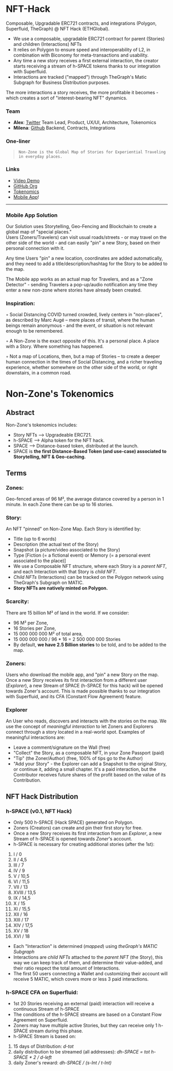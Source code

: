 # NFT-Hack
Composable, Upgradable ERC721 contracts, and integrations (Polygon, Superfluid, TheGraph) @ NFT Hack (ETHGlobal).

- We use a composable, upgradable ERC721 contract for parent (Stories) and children (Interactions) NFTs
- It relies on Polygon to ensure speed and interoperability of L2, in combination with Biconomy for meta-transactions and usability.
- Any time a new story receives a first external interaction, the creator starts receiving a stream of h-SPACE tokens thanks to our integration with Superfluid. 
- Interactions are tracked ("mapped") through TheGraph's Matic Subgraph for Business Distribution purposes.

The more interactions a story receives, the more profitable it becomes - which creates a sort of "interest-bearing NFT" dynamics.

### Team
- **Alex**: [Twitter](https://twitter.com/jabylS)
Team Lead, Product, UX/UI, Architecture, Tokenomics 
- **Milena**: [Github](https://github.com/migrenaa) 
Backend, Contracts, Integrations

### One-liner
> `Non-Zone is the Global Map of Stories for Experiential Traveling in everyday places.`

### Links
- [Video Demo](https://youtu.be/1K2azuJnGzA)
- [GitHub Org](https://github.com/non-zone/nft-hack)
- [Tokenomics](https://github.com/non-zone/NFT-Hack/blob/main/h-SPACE%20Tokenomics.md)
- [Mobile App](https://drive.google.com/drive/folders/1ofnql2RzXu5mZfKu18eX1N9207fcEB5a?usp=sharing)!

----------------------------------

### Mobile App Solution
Our Solution uses Storytelling, Geo-Fencing and Blockchain to create a global map of "special places." <br>
Users (Zoners/Travelers) can visit usual roads/streets - or may travel on the other side of the world - and can easily "pin" a new Story, based on their personal connection with it.

Any time Users "pin" a new location, coordinates are added automatically, and they need to add a title/description/hashtag for the Story to be added to the map.

The Mobile app works as an actual map for Travelers, and as a "Zone Detector" - sending Travelers a pop-up/audio notification any time they enter a new non-zone where stories have already been created.

### Inspiration: 
◦ Social Distancing COVID turned crowded, lively centers in "non-places", as described by Marc Augé – mere places of transit, where the human beings remain anonymous - and the event, or situation is not relevant enough to be remembered.

◦ A Non-Zone is the exact opposite of this. It's a personal place. A place with a Story. Where something has happened.

◦ Not a map of Locations, then, but a map of Stories – to create a deeper human connection in the times of Social Distancing, and a richer traveling experience, whether somewhere on the other side of the world, or right downstairs, in a common road.

# Non-Zone's Tokenomics

## Abstract
Non-Zone's tokenomics includes:
- Story NFTs --> Upgradeable ERC721.
- h-SPACE --> Alpha token for the NFT hack.
- SPACE --> Distance-based token, distributed at the launch.
- SPACE is **the first Distance-Based Token (and use-case) associated to Storytelling, NFT & Geo-caching.**

## Terms
### Zones:
Geo-fenced areas of 96 M², the average distance covered by a person in 1 minute.
In each Zone there can be up to 16 stories.

### Story:
An NFT "pinned" on Non-Zone Map. Each Story is identified by:
- Title (up to 6 words)
- Description (the actual text of the Story)
- Snapshot (a picture/video associated to the Story)
- Type [Fiction (= a fictional event) or Memory (= a personal event associated to the place)]
- We use a Composable NFT structure, where each Story is a _parent NFT_, and each Interaction with that Story is _child NFT_. 
- _Child NFTs_ (Interactions) can be tracked on the Polygon network using TheGraph's Subgraph on MATIC.
- **Story NFTs are natively minted on Polygon.**

### Scarcity:
There are 15 billion M² of land in the world. If we consider: 
- 96 M² per Zone,
- 16 Stories per Zone,
- 15 000 000 000 M² of total area,
- 15 000 000 000 / 96 * 16 = 2 500 000 000 Stories
- By default, **we have 2.5 Billion stories** to be told, and to be added to the map.

### Zoners: 
Users who download the mobile app, and "pin" a new Story on the map.
Once a new Story receives its first interaction from a different user (_Explorer_),
a new Stream of SPACE (h-SPACE for this hack) will be opened towards Zoner's account.
This is made possible thanks to our integration with Superfluid, and its CFA (Constant Flow Agreement) feature.

### Explorer 
An User who reads, discovers and interacts with the stories on the map. 
We use the concept of _meaningful interaction_ to let Zoners and Explorers connect through a story located in a real-world spot. 
Examples of meaningful interactions are:
- Leave a comment/signature on the Wall (free)
- "Collect" the Story, as a composable NFT, in your Zone Passport (paid)
- "Tip" (the Zoner/Author) (free, 100% of tips go to the Author)
- "Add your Story" - the Explorer can add a Snapshot to the original Story, or continue it, adding a small chapter. 
It's a paid interaction, but the Contributor receives future shares of the profit based on the value of its Contribution.

## NFT Hack Distribution 
### h-SPACE (v0.1, NFT Hack)
- Only 500 h-SPACE (Hack SPACE) generated on Polygon.
- Zoners (Creators) can create and pin their first story for free.
- Once a new Story receives its first interaction from an _Explorer_,
a new Stream of h-SPACE is opened towards _Zoner_'s account.
- h-SPACE is necessary for creating additional stories (after the 1st):
1. I / 0
2. II / 4,5
3. III / 7
4. IV / 9
5. V / 10,5
6. VI / 11,5
7. VII / 13
8. XVIII / 13,5
9. IX / 14,5
10. X / 15
11. XI / 15,5
12. XII / 16
13. XIII / 17
14. XIV / 17,5
15. XV / 18
16. XVI / 18
- Each "Interaction" is determined (_mapped_) using *theGraph's MATIC Subgraph*
- Interactions are _child NFTs_ attached to the _parent NFT_ (the Story), this way we can keep track of them, and determine their value-added, and their ratio respect the total amount of Interactions.
- The first 50 users connecting a Wallet and customizing their account will receive 5 MATIC, which covers more or less 3 paid interactions.

### h-SPACE CFA on Superfluid:
- 1st 20 Stories receiving an external (paid) interaction will receive a continuous Stream of h-SPACE
- The conditions of the h-SPACE streams are based on a Constant Flow Agreement on Superfluid.
- Zoners may have multiple active Stories, but they can receive only 1 h-SPACE stream during this phase.
- h-SPACE Stream is based on:
1. 15 days of Distribution: _d-tot_
2. daily distribution to be streamed (all addresses): _dh-SPACE = tot h-SPACE * 2 / d-left_
3. daily Zoner's reward: _dh-SPACE / (s-Int / t-Int)_
